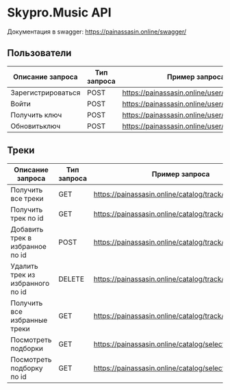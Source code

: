 # Skypro.Music API

Документация в swagger:
https://painassasin.online/swagger/

## Пользователи

| Описание запроса   | Тип запроса | Пример запроса                                 |
| ------------------ | ----------- | ---------------------------------------------- |
| Зарегистрироваться | POST        | https://painassasin.online/user/signup/        |
| Войти              | POST        | https://painassasin.online/user/login/         |
| Получить ключ      | POST        | https://painassasin.online/user/token/         |
| Обновитьключ       | POST        | https://painassasin.online/user/token/refresh/ |

## Треки

| Описание запроса                 | Тип запроса | Пример запроса                                           |
| -------------------------------- | ----------- | -------------------------------------------------------- |
| Получить все треки               | GET         | https://painassasin.online/catalog/track/all/            |
| Получить трек по id              | GET         | https://painassasin.online/catalog/track/<id\>           |
| Добавить трек в избранное по id  | POST        | https://painassasin.online/catalog/track/<id\>/favorite/ |
| Удалить трек из избранного по id | DELETE      | https://painassasin.online/catalog/track/<id\>/favorite/ |
| Получить все избранные треки     | GET         | https://painassasin.online/catalog/track/favorite/all/   |
| Посмотреть подборки              | GET         | https://painassasin.online/catalog/selection/            |
| Посмотреть подборку по id        | GET         | https://painassasin.online/catalog/selection/<id\>/      |
